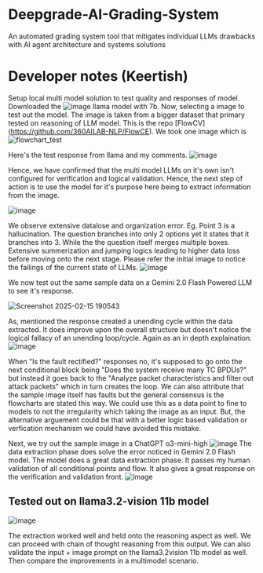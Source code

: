 # Deepgrade-AI-Grading-System
An automated grading system tool that mitigates individual LLMs drawbacks with AI agent architecture and systems solutions

# Developer notes (Keertish)
Setup local multi model solution to test quality and responses of model. Downloaded the ![image](https://github.com/user-attachments/assets/228ff3c6-f958-4160-91dd-9758c811bd69) llama model with 7b. Now, selecting a image to test out the model. The image is taken from a bigger dataset that primary tested on reasoning of LLM model. This is the repo [FlowCV] (https://github.com/360AILAB-NLP/FlowCE). We took one image which is ![flowchart_test](https://github.com/user-attachments/assets/3387fa4c-da76-4f37-ac2b-7e357ceacc13)

Here's the test response from llama and my comments. 
![image](https://github.com/user-attachments/assets/5afb79ad-f06d-4c47-a139-350f2dfb7374)

Hence, we have confirmed that the multi model LLMs on it's own isn't configured for verification and logical validation. Hence, the next step of action is to use the model for it's purpose here being to extract information from the image.

![image](https://github.com/user-attachments/assets/e59e7468-3564-4881-ae3b-a1f543eba9a7)

We observe extensive datalose and organization error. Eg. Point 3 is a hallucination. The question branches into only 2 options yet it states that it branches into 3. While the the question itself merges multiple boxes. Extensive summerization and jumping logics leading to higher data loss before moving onto the next stage. Please refer the initial image to notice the failings of the current state of LLMs. ![image](https://github.com/user-attachments/assets/4aa530f9-9e50-4163-93c9-86e9054c2bd7)

We now test out the same sample data on a Gemini 2.0 Flash Powered LLM to see it's response.

![Screenshot 2025-02-15 190543](https://github.com/user-attachments/assets/8e10b9c1-4b53-4bbb-8a32-205e599a4967)

As, mentioned the response created a unending cycle within the data extracted. It does improve upon the overall structure but doesn't notice the logical fallacy of an unending loop/cycle. Again as an in depth explaination. ![image](https://github.com/user-attachments/assets/ccabc271-ce5d-4b5d-8a2b-9a179ea7dd68)

When "Is the fault rectified?" responses no, it's supposed to go onto the next conditional block being "Does the system receive many TC BPDUs?" but instead it goes back to the "Analyze packet characteristics and filter out attack packets" which in turn creates the loop. We can also attribute that the sample image itself has faults but the general consensus is the flowcharts are stated this way. We could use this as a data point to fine to models to not the irregularity which taking the image as an input. But, the alternative arguement could be that with a better logic based validation or verfication mechanism we could have avoided this mistake.

Next, we try out the sample image in a ChatGPT o3-mini-high ![image](https://github.com/user-attachments/assets/26b3aac8-310d-4c4e-9157-a5008a7922ca) The data extraction phase does solve the error noticed in Gemini 2.0 Flash model. The model does a great data extraction phase. It passes my human validation of all conditional points and flow. It also gives a great response on the verification and validation front. ![image](https://github.com/user-attachments/assets/cacaad8b-acbd-41c5-bfe3-447873c1ade5)

## Tested out on llama3.2-vision 11b model
![image](https://github.com/user-attachments/assets/97b54322-66e3-4d96-8f84-aa8373e3cb50)

The extraction worked well and held onto the reasoning aspect as well. We can proceed with chain of thought reasoning from this output. We can also validate the input + image prompt on the llama3.2vision 11b model as well. Then compare the improvements in a multimodel scenario.




